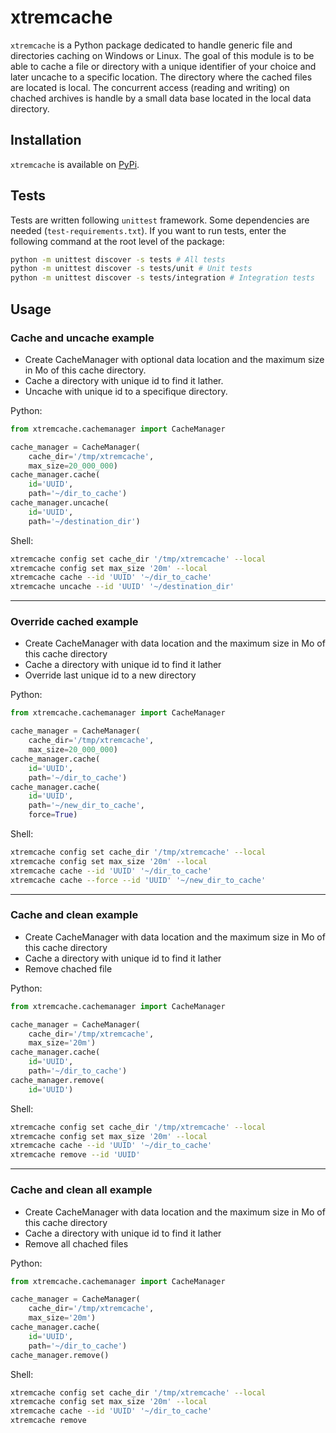 # xtremcache

`xtremcache` is a Python package dedicated to handle generic file and directories caching on Windows or Linux.
The goal of this module is to be able to cache a file or directory with a unique identifier of your choice and later uncache to a specific location.
The directory where the cached files are located is local.
The concurrent access (reading and writing) on chached archives is handle by a small data base located in the local data directory.

## Installation

`xtremcache` is available on [PyPi](https://pypi.org/project/xtremcache/).

## Tests

Tests are written following `unittest` framework. Some dependencies are needed (`test-requirements.txt`). If you want to run tests, enter the following command at the root level of the package:

```bash
python -m unittest discover -s tests # All tests
python -m unittest discover -s tests/unit # Unit tests
python -m unittest discover -s tests/integration # Integration tests
```

## Usage

### Cache and uncache example

- Create CacheManager with optional data location and the maximum size in Mo of this cache directory.
- Cache a directory with unique id to find it lather.
- Uncache with unique id to a specifique directory.

Python:

```python
from xtremcache.cachemanager import CacheManager

cache_manager = CacheManager(
    cache_dir='/tmp/xtremcache',
    max_size=20_000_000)
cache_manager.cache(
    id='UUID',
    path='~/dir_to_cache')
cache_manager.uncache(
    id='UUID',
    path='~/destination_dir')
```

Shell:

```sh
xtremcache config set cache_dir '/tmp/xtremcache' --local
xtremcache config set max_size '20m' --local
xtremcache cache --id 'UUID' '~/dir_to_cache'
xtremcache uncache --id 'UUID' '~/destination_dir'
```

---

### Override cached example

- Create CacheManager with data location and the maximum size in Mo of this cache directory
- Cache a directory with unique id to find it lather
- Override last unique id to a new directory

Python:

```python
from xtremcache.cachemanager import CacheManager

cache_manager = CacheManager(
    cache_dir='/tmp/xtremcache',
    max_size=20_000_000)
cache_manager.cache(
    id='UUID',
    path='~/dir_to_cache')
cache_manager.cache(
    id='UUID',
    path='~/new_dir_to_cache',
    force=True)
```

Shell:

```sh
xtremcache config set cache_dir '/tmp/xtremcache' --local
xtremcache config set max_size '20m' --local
xtremcache cache --id 'UUID' '~/dir_to_cache'
xtremcache cache --force --id 'UUID' '~/new_dir_to_cache'
```

---

### Cache and clean example

- Create CacheManager with data location and the maximum size in Mo of this cache directory
- Cache a directory with unique id to find it lather
- Remove chached file

Python:

```python
from xtremcache.cachemanager import CacheManager

cache_manager = CacheManager(
    cache_dir='/tmp/xtremcache',
    max_size='20m')
cache_manager.cache(
    id='UUID',
    path='~/dir_to_cache')
cache_manager.remove(
    id='UUID')
```

Shell:

```sh
xtremcache config set cache_dir '/tmp/xtremcache' --local
xtremcache config set max_size '20m' --local
xtremcache cache --id 'UUID' '~/dir_to_cache'
xtremcache remove --id 'UUID'
```

---

### Cache and clean all example

- Create CacheManager with data location and the maximum size in Mo of this cache directory
- Cache a directory with unique id to find it lather
- Remove all chached files

Python:

```python
from xtremcache.cachemanager import CacheManager

cache_manager = CacheManager(
    cache_dir='/tmp/xtremcache',
    max_size='20m')
cache_manager.cache(
    id='UUID',
    path='~/dir_to_cache')
cache_manager.remove()
```

Shell:

```sh
xtremcache config set cache_dir '/tmp/xtremcache' --local
xtremcache config set max_size '20m' --local
xtremcache cache --id 'UUID' '~/dir_to_cache'
xtremcache remove
```
